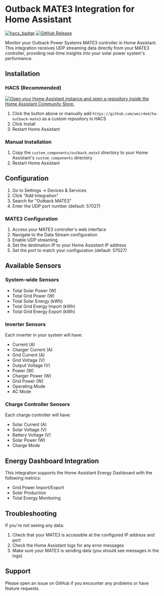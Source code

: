 # Outback MATE3 Integration for Home Assistant

[![hacs_badge](https://img.shields.io/badge/HACS-Custom-41BDF5.svg)](https://github.com/hacs/integration)
[![GitHub Release][releases-shield]][releases]

Monitor your Outback Power Systems MATE3 controller in Home Assistant. This integration receives UDP streaming data directly from your MATE3 controller, providing real-time insights into your solar power system's performance.

## Installation

### HACS (Recommended)

[![Open your Home Assistant instance and open a repository inside the Home Assistant Community Store.](https://my.home-assistant.io/badges/hacs_repository.svg)](https://my.home-assistant.io/redirect/hacs_repository/?owner=weirded&repository=ha-outback-mate3&category=integration)

1. Click the button above or manually add `https://github.com/weirded/ha-outback-mate3` as a custom repository in HACS
2. Click Install
3. Restart Home Assistant

### Manual Installation

1. Copy the `custom_components/outback_mate3` directory to your Home Assistant's `custom_components` directory
2. Restart Home Assistant

## Configuration

1. Go to Settings -> Devices & Services
2. Click "Add Integration"
3. Search for "Outback MATE3"
4. Enter the UDP port number (default: 57027)

### MATE3 Configuration

1. Access your MATE3 controller's web interface
2. Navigate to the Data Stream configuration
3. Enable UDP streaming
4. Set the destination IP to your Home Assistant IP address
5. Set the port to match your configuration (default: 57027)

## Available Sensors

### System-wide Sensors
- Total Solar Power (W)
- Total Grid Power (W)
- Total Solar Energy (kWh)
- Total Grid Energy Import (kWh)
- Total Grid Energy Export (kWh)

### Inverter Sensors
Each inverter in your system will have:
- Current (A)
- Charger Current (A)
- Grid Current (A)
- Grid Voltage (V)
- Output Voltage (V)
- Power (W)
- Charger Power (W)
- Grid Power (W)
- Operating Mode
- AC Mode

### Charge Controller Sensors
Each charge controller will have:
- Solar Current (A)
- Solar Voltage (V)
- Battery Voltage (V)
- Solar Power (W)
- Charge Mode

## Energy Dashboard Integration

This integration supports the Home Assistant Energy Dashboard with the following metrics:
- Grid Power Import/Export
- Solar Production
- Total Energy Monitoring

## Troubleshooting

If you're not seeing any data:
1. Check that your MATE3 is accessible at the configured IP address and port
2. Check the Home Assistant logs for any error messages
3. Make sure your MATE3 is sending data (you should see messages in the logs)

## Support

Please open an issue on GitHub if you encounter any problems or have feature requests.

[releases-shield]: https://img.shields.io/github/release/weirded/ha-outback-mate3.svg
[releases]: https://github.com/weirded/ha-outback-mate3/releases
